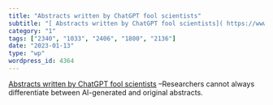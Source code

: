 ```yaml
---
title: "Abstracts written by ChatGPT fool scientists"
subtitle: "[ Abstracts written by ChatGPT fool scientists]( https://www.nature.com/articles/d41586-023-00056-7?..."
category: "1"
tags: ["2340", "1033", "2406", "1800", "2136"]
date: "2023-01-13"
type: "wp"
wordpress_id: 4364
---
```

[ Abstracts written by ChatGPT fool scientists]( https://www.nature.com/articles/d41586-023-00056-7?utm_source=Nature+Briefing&utm_campaign=44b6ebfdb6-briefing-wk-20230113&utm_medium=email&utm_term=0_c9dfd39373-44b6ebfdb6-45389782) –Researchers cannot always differentiate between AI-generated and original abstracts.